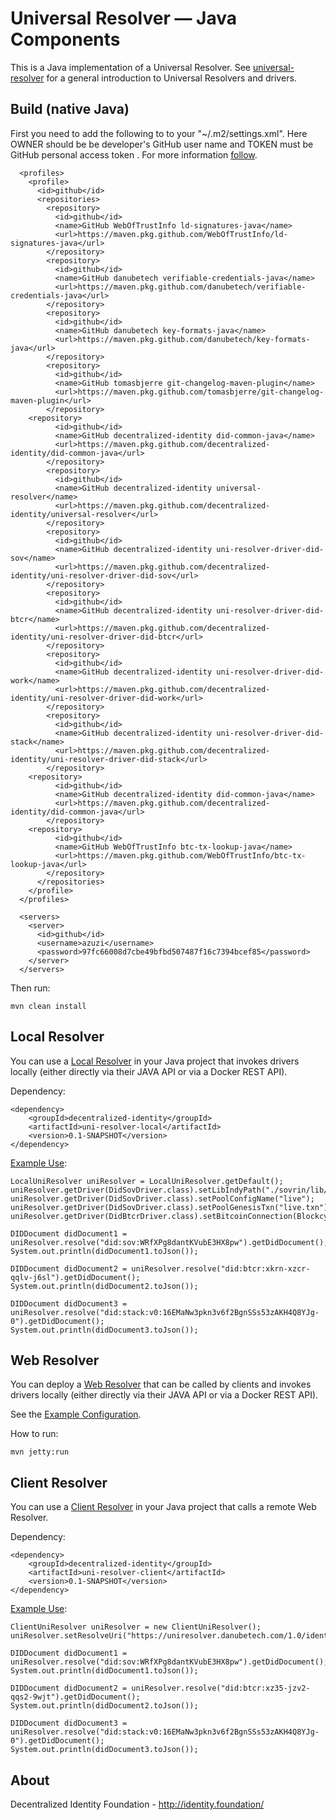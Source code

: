 # Universal Resolver — Java Components

This is a Java implementation of a Universal Resolver. See [universal-resolver](https://github.com/decentralized-identity/universal-resolver/) for a general introduction to Universal Resolvers and drivers.

## Build (native Java)

First you need to add the following to to your "~/.m2/settings.xml". Here OWNER should be be developer's GitHub user name and TOKEN must be GitHub personal access token . For more information [follow](https://help.github.com/en/github/authenticating-to-github/creating-a-personal-access-token-for-the-command-line).
~~~
  <profiles>
    <profile>
      <id>github</id>
      <repositories>
        <repository>
          <id>github</id>
          <name>GitHub WebOfTrustInfo ld-signatures-java</name>
          <url>https://maven.pkg.github.com/WebOfTrustInfo/ld-signatures-java</url>
        </repository>
        <repository>
          <id>github</id>
          <name>GitHub danubetech verifiable-credentials-java</name>
          <url>https://maven.pkg.github.com/danubetech/verifiable-credentials-java</url>
        </repository>
        <repository>
          <id>github</id>
          <name>GitHub danubetech key-formats-java</name>
          <url>https://maven.pkg.github.com/danubetech/key-formats-java</url>
        </repository>
        <repository>
          <id>github</id>
          <name>GitHub tomasbjerre git-changelog-maven-plugin</name>
          <url>https://maven.pkg.github.com/tomasbjerre/git-changelog-maven-plugin</url>
        </repository> 
	<repository>
          <id>github</id>
          <name>GitHub decentralized-identity did-common-java</name>
          <url>https://maven.pkg.github.com/decentralized-identity/did-common-java</url>
        </repository>
        <repository>
          <id>github</id>
          <name>GitHub decentralized-identity universal-resolver</name>
          <url>https://maven.pkg.github.com/decentralized-identity/universal-resolver</url>
        </repository>
        <repository>
          <id>github</id>
          <name>GitHub decentralized-identity uni-resolver-driver-did-sov</name>
          <url>https://maven.pkg.github.com/decentralized-identity/uni-resolver-driver-did-sov</url>
        </repository>
        <repository>
          <id>github</id>
          <name>GitHub decentralized-identity uni-resolver-driver-did-btcr</name>
          <url>https://maven.pkg.github.com/decentralized-identity/uni-resolver-driver-did-btcr</url>
        </repository>
        <repository>
          <id>github</id>
          <name>GitHub decentralized-identity uni-resolver-driver-did-work</name>
          <url>https://maven.pkg.github.com/decentralized-identity/uni-resolver-driver-did-work</url>
        </repository>
        <repository>
          <id>github</id>
          <name>GitHub decentralized-identity uni-resolver-driver-did-stack</name>
          <url>https://maven.pkg.github.com/decentralized-identity/uni-resolver-driver-did-stack</url>
        </repository>
	<repository>
          <id>github</id>
          <name>GitHub decentralized-identity did-common-java</name>
          <url>https://maven.pkg.github.com/decentralized-identity/did-common-java</url>
        </repository>
	<repository>
          <id>github</id>
          <name>GitHub WebOfTrustInfo btc-tx-lookup-java</name>
          <url>https://maven.pkg.github.com/WebOfTrustInfo/btc-tx-lookup-java</url>
        </repository>
      </repositories>
    </profile>
  </profiles>

  <servers>
    <server>
      <id>github</id>
      <username>azuzi</username>
      <password>97fc66008d7cbe49bfbd507487f16c7394bcef85</password>
    </server>
  </servers>
~~~
Then run:

	mvn clean install

## Local Resolver

You can use a [Local Resolver](https://github.com/decentralized-identity/universal-resolver/tree/master/resolver/java/uni-resolver-client) in your Java project that invokes drivers locally (either directly via their JAVA API or via a Docker REST API).

Dependency:

	<dependency>
		<groupId>decentralized-identity</groupId>
		<artifactId>uni-resolver-local</artifactId>
		<version>0.1-SNAPSHOT</version>
	</dependency>

[Example Use](https://github.com/decentralized-identity/universal-resolver/blob/master/resolver/java/examples/src/main/java/uniresolver/examples/TestLocalUniResolver.java):

	LocalUniResolver uniResolver = LocalUniResolver.getDefault();
	uniResolver.getDriver(DidSovDriver.class).setLibIndyPath("./sovrin/lib/");
	uniResolver.getDriver(DidSovDriver.class).setPoolConfigName("live");
	uniResolver.getDriver(DidSovDriver.class).setPoolGenesisTxn("live.txn");
	uniResolver.getDriver(DidBtcrDriver.class).setBitcoinConnection(BlockcypherAPIBitcoinConnection.get());
	
	DIDDocument didDocument1 = uniResolver.resolve("did:sov:WRfXPg8dantKVubE3HX8pw").getDidDocument();
	System.out.println(didDocument1.toJson());
	
	DIDDocument didDocument2 = uniResolver.resolve("did:btcr:xkrn-xzcr-qqlv-j6sl").getDidDocument();
	System.out.println(didDocument2.toJson());
	
	DIDDocument didDocument3 = uniResolver.resolve("did:stack:v0:16EMaNw3pkn3v6f2BgnSSs53zAKH4Q8YJg-0").getDidDocument();
	System.out.println(didDocument3.toJson());

## Web Resolver

You can deploy a [Web Resolver](https://github.com/decentralized-identity/universal-resolver/tree/master/resolver/java/uni-resolver-web) that can be called by clients and invokes drivers locally (either directly via their JAVA API or via a Docker REST API).

See the [Example Configuration](https://github.com/decentralized-identity/universal-resolver/blob/master/resolver/java/uni-resolver-web/src/main/webapp/WEB-INF/applicationContext.xml).

How to run:

	mvn jetty:run

## Client Resolver

You can use a [Client Resolver](https://github.com/decentralized-identity/universal-resolver/tree/master/resolver/java/uni-resolver-client) in your Java project that calls a remote Web Resolver.

Dependency:

	<dependency>
		<groupId>decentralized-identity</groupId>
		<artifactId>uni-resolver-client</artifactId>
		<version>0.1-SNAPSHOT</version>
	</dependency>

[Example Use](https://github.com/decentralized-identity/universal-resolver/blob/master/resolver/java/examples/src/main/java/uniresolver/examples/TestClientUniResolver.java):

	ClientUniResolver uniResolver = new ClientUniResolver();
	uniResolver.setResolveUri("https://uniresolver.danubetech.com/1.0/identifiers/");
	
	DIDDocument didDocument1 = uniResolver.resolve("did:sov:WRfXPg8dantKVubE3HX8pw").getDidDocument();
	System.out.println(didDocument1.toJson());
	
	DIDDocument didDocument2 = uniResolver.resolve("did:btcr:xz35-jzv2-qqs2-9wjt").getDidDocument();
	System.out.println(didDocument2.toJson());
	
	DIDDocument didDocument3 = uniResolver.resolve("did:stack:v0:16EMaNw3pkn3v6f2BgnSSs53zAKH4Q8YJg-0").getDidDocument();
	System.out.println(didDocument3.toJson());

## About

Decentralized Identity Foundation - http://identity.foundation/
